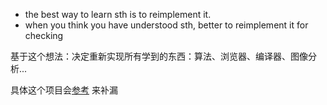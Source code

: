- the best way to learn sth is to reimplement it.
- when you think you have understood sth, better to reimplement it for checking

基于这个想法：决定重新实现所有学到的东西：算法、浏览器、编译器、图像分析...

具体这个项目会[参考](https://github.com/trekhleb/javascript-algorithms/blob/master/jest.config.js) 来补漏 
